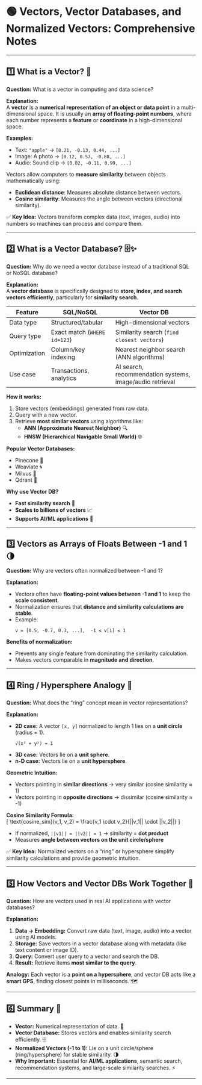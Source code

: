 
# 🟢 **Vectors, Vector Databases, and Normalized Vectors: Comprehensive Notes**  

---

## **1️⃣ What is a Vector?** 🧮  

**Question:** What is a vector in computing and data science?  

**Explanation:**  
A **vector** is a **numerical representation of an object or data point** in a multi-dimensional space. It is usually an **array of floating-point numbers**, where each number represents a **feature** or **coordinate** in a high-dimensional space.  

**Examples:**  
- Text: `"apple"` → `[0.21, -0.13, 0.44, ...]`  
- Image: A photo → `[0.12, 0.57, -0.88, ...]`  
- Audio: Sound clip → `[0.02, -0.11, 0.99, ...]`  

Vectors allow computers to **measure similarity** between objects mathematically using:  
- **Euclidean distance**: Measures absolute distance between vectors.  
- **Cosine similarity**: Measures the angle between vectors (directional similarity).  

✅ **Key Idea:** Vectors transform complex data (text, images, audio) into numbers so machines can process and compare them.

---

## **2️⃣ What is a Vector Database?** 🗄️✨  

**Question:** Why do we need a vector database instead of a traditional SQL or NoSQL database?  

**Explanation:**  
A **vector database** is specifically designed to **store, index, and search vectors efficiently**, particularly for **similarity search**.  

| Feature | SQL/NoSQL | Vector DB |
|---------|------------|-----------|
| Data type | Structured/tabular | High-dimensional vectors |
| Query type | Exact match (`WHERE id=123`) | Similarity search (`find closest vectors`) |
| Optimization | Column/key indexing | Nearest neighbor search (ANN algorithms) |
| Use case | Transactions, analytics | AI search, recommendation systems, image/audio retrieval |

**How it works:**  
1. Store vectors (embeddings) generated from raw data.  
2. Query with a new vector.  
3. Retrieve **most similar vectors** using algorithms like:
   - **ANN (Approximate Nearest Neighbor)** 🔍  
   - **HNSW (Hierarchical Navigable Small World)** 🌐  

**Popular Vector Databases:**  
- Pinecone 🌲  
- Weaviate 🌀  
- Milvus 🐘  
- Qdrant 💎  

**Why use Vector DB?**  
- **Fast similarity search** 🔎  
- **Scales to billions of vectors** 📈  
- **Supports AI/ML applications** 🤖  

---

## **3️⃣ Vectors as Arrays of Floats Between -1 and 1** 🌗  

**Question:** Why are vectors often normalized between -1 and 1?  

**Explanation:**  
- Vectors often have **floating-point values between -1 and 1** to keep the **scale consistent**.  
- Normalization ensures that **distance and similarity calculations are stable**.  
- Example:  
  ```
  v = [0.5, -0.7, 0.3, ...],  -1 ≤ v[i] ≤ 1
  ```

**Benefits of normalization:**  
- Prevents any single feature from dominating the similarity calculation.  
- Makes vectors comparable in **magnitude and direction**.  

---

## **4️⃣ Ring / Hypersphere Analogy** 🔄  

**Question:** What does the “ring” concept mean in vector representations?  

**Explanation:**  
- **2D case:** A vector `[x, y]` normalized to length 1 lies on a **unit circle** (radius = 1).  
  ```
  √(x² + y²) = 1
  ```
- **3D case:** Vectors lie on a **unit sphere**.  
- **n-D case:** Vectors lie on a **unit hypersphere**.  

**Geometric Intuition:**  
- Vectors pointing in **similar directions** → very similar (cosine similarity ≈ 1)  
- Vectors pointing in **opposite directions** → dissimilar (cosine similarity ≈ -1)  

**Cosine Similarity Formula:**  
\[
\text{cosine\_sim}(v_1, v_2) = \frac{v_1 \cdot v_2}{||v_1|| \cdot ||v_2||}
\]  
- If normalized, `||v1|| = ||v2|| = 1` → similarity = **dot product**  
- Measures **angle between vectors on the unit circle/sphere**  

✅ **Key Idea:** Normalized vectors on a “ring” or hypersphere simplify similarity calculations and provide geometric intuition.  

---

## **5️⃣ How Vectors and Vector DBs Work Together** 🌟  

**Question:** How are vectors used in real AI applications with vector databases?  

**Explanation:**  
1. **Data → Embedding:** Convert raw data (text, image, audio) into a vector using AI models.  
2. **Storage:** Save vectors in a vector database along with metadata (like text content or image ID).  
3. **Query:** Convert user query to a vector and search the DB.  
4. **Result:** Retrieve items **most similar to the query**.  

**Analogy:** Each vector is a **point on a hypersphere**, and vector DB acts like a **smart GPS**, finding closest points in milliseconds. 🗺️  

---

## **6️⃣ Summary** 📝  

- **Vector:** Numerical representation of data. 🧮  
- **Vector Database:** Stores vectors and enables similarity search efficiently. 🗄️  
- **Normalized Vectors (-1 to 1):** Lie on a unit circle/sphere (ring/hypersphere) for stable similarity. 🌗  
- **Why Important:** Essential for **AI/ML applications**, semantic search, recommendation systems, and large-scale similarity searches. ⚡  

---